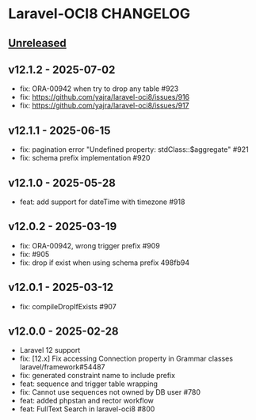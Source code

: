 # Laravel-OCI8 CHANGELOG

## [Unreleased](https://github.com/yajra/laravel-oci8/compare/master...12.x)

## v12.1.2 - 2025-07-02

- fix: ORA-00942 when try to drop any table #923
- fix: https://github.com/yajra/laravel-oci8/issues/916
- fix: https://github.com/yajra/laravel-oci8/issues/917

## v12.1.1 - 2025-06-15

- fix: pagination error "Undefined property: stdClass::$aggregate" #921
- fix: schema prefix implementation #920

## v12.1.0 - 2025-05-28

- feat: add support for dateTime with timezone #918

## v12.0.2 - 2025-03-19

- fix: ORA-00942, wrong trigger prefix #909
- fix: #905 
- fix: drop if exist when using schema prefix 498fb94

## v12.0.1 - 2025-03-12

- fix: compileDropIfExists #907

## v12.0.0 - 2025-02-28

- Laravel 12 support
- fix: [12.x] Fix accessing Connection property in Grammar classes laravel/framework#54487 
- fix: generated constraint name to include prefix 
- feat: sequence and trigger table wrapping 
- fix: Cannot use sequences not owned by DB user #780
- feat: added phpstan and rector workflow
- feat: FullText Search in laravel-oci8 #800
